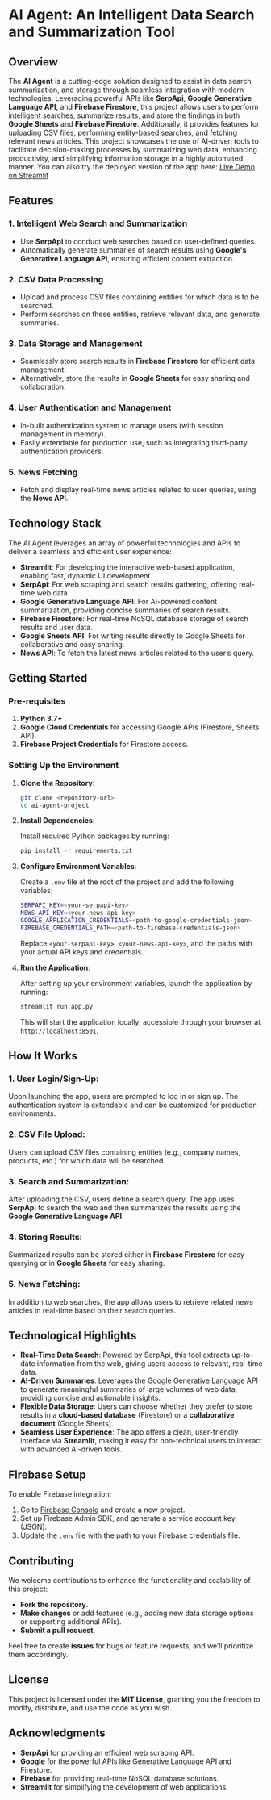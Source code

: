 
# **AI Agent: An Intelligent Data Search and Summarization Tool**

## **Overview**

The **AI Agent** is a cutting-edge solution designed to assist in data search, summarization, and storage through seamless integration with modern technologies. Leveraging powerful APIs like **SerpApi**, **Google Generative Language API**, and **Firebase Firestore**, this project allows users to perform intelligent searches, summarize results, and store the findings in both **Google Sheets** and **Firebase Firestore**. Additionally, it provides features for uploading CSV files, performing entity-based searches, and fetching relevant news articles.
This project showcases the use of AI-driven tools to facilitate decision-making processes by summarizing web data, enhancing productivity, and simplifying information storage in a highly automated manner.
You can also try the deployed version of the app here: [Live Demo on Streamlit](https://abhishekchoudhary.streamlit.app/)

## **Features**

### 1. **Intelligent Web Search and Summarization**
   - Use **SerpApi** to conduct web searches based on user-defined queries.
   - Automatically generate summaries of search results using **Google's Generative Language API**, ensuring efficient content extraction.

### 2. **CSV Data Processing**
   - Upload and process CSV files containing entities for which data is to be searched.
   - Perform searches on these entities, retrieve relevant data, and generate summaries.

### 3. **Data Storage and Management**
   - Seamlessly store search results in **Firebase Firestore** for efficient data management.
   - Alternatively, store the results in **Google Sheets** for easy sharing and collaboration.

### 4. **User Authentication and Management**
   - In-built authentication system to manage users (with session management in memory).
   - Easily extendable for production use, such as integrating third-party authentication providers.

### 5. **News Fetching**
   - Fetch and display real-time news articles related to user queries, using the **News API**.


## **Technology Stack**

The AI Agent leverages an array of powerful technologies and APIs to deliver a seamless and efficient user experience:

- **Streamlit**: For developing the interactive web-based application, enabling fast, dynamic UI development.
- **SerpApi**: For web scraping and search results gathering, offering real-time web data.
- **Google Generative Language API**: For AI-powered content summarization, providing concise summaries of search results.
- **Firebase Firestore**: For real-time NoSQL database storage of search results and user data.
- **Google Sheets API**: For writing results directly to Google Sheets for collaborative and easy sharing.
- **News API**: To fetch the latest news articles related to the user’s query.
  

## **Getting Started**

### **Pre-requisites**

1. **Python 3.7+**
2. **Google Cloud Credentials** for accessing Google APIs (Firestore, Sheets API).
3. **Firebase Project Credentials** for Firestore access.

### **Setting Up the Environment**

1. **Clone the Repository**:

   ```bash
   git clone <repository-url>
   cd ai-agent-project
   ```

2. **Install Dependencies**:
   
   Install required Python packages by running:

   ```bash
   pip install -r requirements.txt
   ```

3. **Configure Environment Variables**:

   Create a `.env` file at the root of the project and add the following variables:

   ```bash
   SERPAPI_KEY=<your-serpapi-key>
   NEWS_API_KEY=<your-news-api-key>
   GOOGLE_APPLICATION_CREDENTIALS=<path-to-google-credentials-json>
   FIREBASE_CREDENTIALS_PATH=<path-to-firebase-credentials-json>
   ```

   Replace `<your-serpapi-key>`, `<your-news-api-key>`, and the paths with your actual API keys and credentials.

4. **Run the Application**:

   After setting up your environment variables, launch the application by running:

   ```bash
   streamlit run app.py
   ```

   This will start the application locally, accessible through your browser at `http://localhost:8501`.


## **How It Works**

### 1. **User Login/Sign-Up**:
   Upon launching the app, users are prompted to log in or sign up. The authentication system is extendable and can be customized for production environments.

### 2. **CSV File Upload**:
   Users can upload CSV files containing entities (e.g., company names, products, etc.) for which data will be searched.

### 3. **Search and Summarization**:
   After uploading the CSV, users define a search query. The app uses **SerpApi** to search the web and then summarizes the results using the **Google Generative Language API**.

### 4. **Storing Results**:
   Summarized results can be stored either in **Firebase Firestore** for easy querying or in **Google Sheets** for easy sharing.

### 5. **News Fetching**:
   In addition to web searches, the app allows users to retrieve related news articles in real-time based on their search queries.


## **Technological Highlights**

- **Real-Time Data Search**: Powered by SerpApi, this tool extracts up-to-date information from the web, giving users access to relevant, real-time data.
- **AI-Driven Summaries**: Leverages the Google Generative Language API to generate meaningful summaries of large volumes of web data, providing concise and actionable insights.
- **Flexible Data Storage**: Users can choose whether they prefer to store results in a **cloud-based database** (Firestore) or a **collaborative document** (Google Sheets).
- **Seamless User Experience**: The app offers a clean, user-friendly interface via **Streamlit**, making it easy for non-technical users to interact with advanced AI-driven tools.


## **Firebase Setup**

To enable Firebase integration:

1. Go to [Firebase Console](https://console.firebase.google.com/) and create a new project.
2. Set up Firebase Admin SDK, and generate a service account key (JSON).
3. Update the `.env` file with the path to your Firebase credentials file.


## **Contributing**

We welcome contributions to enhance the functionality and scalability of this project:

- **Fork the repository**.
- **Make changes** or add features (e.g., adding new data storage options or supporting additional APIs).
- **Submit a pull request**.

Feel free to create **issues** for bugs or feature requests, and we’ll prioritize them accordingly.


## **License**

This project is licensed under the **MIT License**, granting you the freedom to modify, distribute, and use the code as you wish.


## **Acknowledgments**

- **SerpApi** for providing an efficient web scraping API.
- **Google** for the powerful APIs like Generative Language API and Firestore.
- **Firebase** for providing real-time NoSQL database solutions.
- **Streamlit** for simplifying the development of web applications.
  
